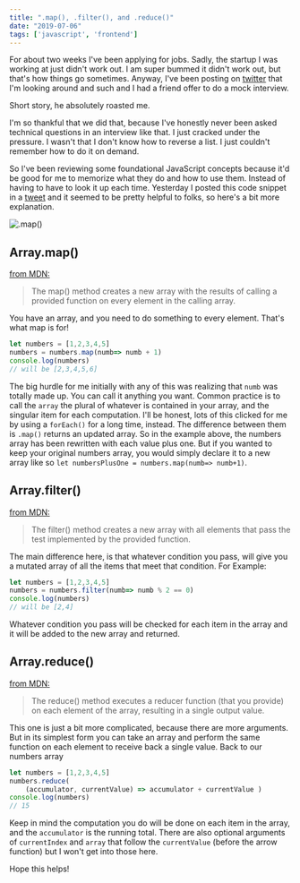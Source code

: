 ```yaml
---
title: ".map(), .filter(), and .reduce()"
date: "2019-07-06"
tags: ['javascript', 'frontend']
---
```


For about two weeks I've been applying for jobs. Sadly, the startup I was working at just didn't work out. I am super bummed it didn't work out, but that's how things go sometimes. Anyway, I've been posting on [twitter](https://twitter.com/pickleat) that I'm looking around and such and I had a friend offer to do a mock interview.

Short story, he absolutely roasted me.

I'm so thankful that we did that, because I've honestly never been asked technical questions in an interview like that. I just cracked under the pressure. I wasn't that I don't know how to reverse a list. I just couldn't remember how to do it on demand.

So I've been reviewing some foundational JavaScript concepts because it'd be good for me to memorize what they do and how to use them. Instead of having to have to look it up each time. Yesterday I posted this code snippet in a [tweet](https://twitter.com/pickleat/status/1147156504233033729?s=20) and it seemed to be pretty helpful to folks, so here's a bit more explanation.

![.map()](https://pbs.twimg.com/media/D-uEwR8X4AEN9n5?format=jpg&name=large)

## Array.map()

[from MDN:](https://developer.mozilla.org/en-US/docs/Web/JavaScript/Reference/Global_Objects/Array/map)
> The map() method creates a new array with the results of calling a provided function on every element in the calling array.

You have an array, and you need to do something to every element. That's what map is for!

```js
let numbers = [1,2,3,4,5]
numbers = numbers.map(numb=> numb + 1)
console.log(numbers)
// will be [2,3,4,5,6]
```

The big hurdle for me initially with any of this was realizing that `numb` was totally made up. You can call it anything you want. Common practice is to call the `array` the plural of whatever is contained in your array, and the singular item for each computation. I'll be honest, lots of this clicked for me by using a `forEach()` for a long time, instead. The difference between them is `.map()` returns an updated array. So in the example above, the numbers array has been rewritten with each value plus one. But if you wanted to keep your original numbers array, you would simply declare it to a new array like so `let numbersPlusOne = numbers.map(numb=> numb+1)`.

## Array.filter()

[from MDN:](https://developer.mozilla.org/en-US/docs/Web/JavaScript/Reference/Global_Objects/Array/filter)
> The filter() method creates a new array with all elements that pass the test implemented by the provided function.

The main difference here, is that whatever condition you pass, will give you a mutated array of all the items that meet that condition.
For Example:

```js
let numbers = [1,2,3,4,5]
numbers = numbers.filter(numb=> numb % 2 == 0)
console.log(numbers)
// will be [2,4]
```

Whatever condition you pass will be checked for each item in the array and it will be added to the new array and returned.

## Array.reduce()

[from MDN:](https://developer.mozilla.org/en-US/docs/Web/JavaScript/Reference/Global_Objects/Array/Reduce)
> The reduce() method executes a reducer function (that you provide) on each element of the array, resulting in a single output value.

This one is just a bit more complicated, because there are more arguments. But in its simplest form you can take an array and perform the same function on each element to receive back a single value. Back to our numbers array

```js
let numbers = [1,2,3,4,5]
numbers.reduce(
    (accumulator, currentValue) => accumulator + currentValue )
console.log(numbers)
// 15
```

Keep in mind the computation you do will be done on each item in the array, and the `accumulator` is the running total. There are also optional arguments of `currentIndex` and `array` that follow the `currentValue` (before the arrow function) but I won't get into those here.

Hope this helps!
